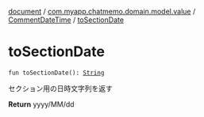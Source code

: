[document](../../index.md) / [com.myapp.chatmemo.domain.model.value](../index.md) / [CommentDateTime](index.md) / [toSectionDate](./to-section-date.md)

# toSectionDate

`fun toSectionDate(): `[`String`](https://kotlinlang.org/api/latest/jvm/stdlib/kotlin/-string/index.html)

セクション用の日時文字列を返す

**Return**
yyyy/MM/dd

